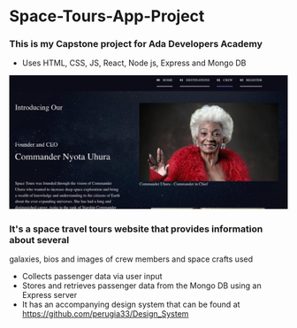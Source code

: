# Space-Tours-App-Project

### This is my Capstone project for Ada Developers Academy
* Uses HTML, CSS,  JS,  React, Node js,  Express and Mongo DB

<img src="public/ReadMe_Cover_Image.jpeg" width=600>



### It's a space travel tours website that provides information about several
galaxies, bios and images of crew members and space crafts used
* Collects passenger data via user input 
* Stores and retrieves passenger data from the Mongo DB using an Express server 
* It has an accompanying design system that can be found at https://github.com/perugia33/Design_System
